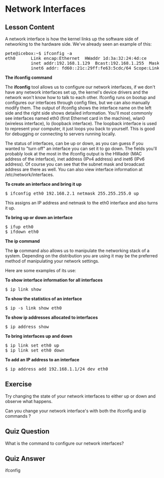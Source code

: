 # Network Interfaces

## Lesson Content

A network interface is how the kernel links up the software side of networking to the hardware side. We've already seen an example of this: 

<pre>
pete@icebox:~$ ifconfig -a
eth0      Link encap:Ethernet  HWaddr 1d:3a:32:24:4d:ce  
          inet addr:192.168.1.129  Bcast:192.168.1.255  Mask:255.255.255.0
          inet6 addr: fd60::21c:29ff:fe63:5cdc/64 Scope:Link
</pre>

<b> The ifconfig command</b>

The <b>ifconfig</b> tool allows us to configure our network interfaces, if we don't have any network interfaces set up, the kernel's device drivers and the network won't know how to talk to each other. Ifconfig runs on bootup and configures our interfaces through config files, but we can also manually modify them. The output of ifconfig shows the interface name on the left side and the right side shows detailed information. You'll most commonly see interfaces named eth0 (first Ethernet card in the machine), wlan0 (wireless interface), lo (loopback interface). The loopback interface is used to represent your computer, it just loops you back to yourself. This is good for debugging or connecting to servers running locally. 

The status of interfaces, can be up or down, as you can guess if you wanted to "turn off" an interface you can set it to go down. The fields you'll probably look at the most in the ifconfig output is the HWaddr (MAC address of the interface), inet address (IPv4 address) and inet6 (IPv6 address). Of course you can see that the subnet mask and broadcast address are there as well. You can also view interface information at /etc/network/interfaces.

<b>To create an interface and bring it up</b>

<pre>$ ifconfig eth0 192.168.2.1 netmask 255.255.255.0 up</pre>

This assigns an IP address and netmask to the eth0 interface and also turns it up.

<b>To bring up or down an interface</b>

<pre>
$ ifup eth0
$ ifdown eth0
</pre>

<b> The ip command </b>

The <b>ip</b> command also allows us to manipulate the networking stack of a system. Depending on the distribution you are using it may be the preferred method of manipulating your network settings. 

Here are some examples of its use:

<b>To show interface information for all interfaces </b>
<pre>
$ ip link show
</pre>

<b>To show the statistics of an interface</b>
<pre>
$ ip -s link show eth0
</pre>


<b>To show ip addresses allocated to interfaces</b>
<pre>
$ ip address show
</pre>

<b>To bring interfaces up and down</b>
<pre>
$ ip link set eth0 up
$ ip link set eth0 down
</pre>

<b>To add an IP address to an interface</b>
<pre>
$ ip address add 192.168.1.1/24 dev eth0
</pre>




## Exercise

Try changing the state of your network interfaces to either up or down and observe what happens.

Can you change your network interface's with both the ifconfig and ip commands ?


## Quiz Question

What is the command to configure our network interfaces?

## Quiz Answer

ifconfig



